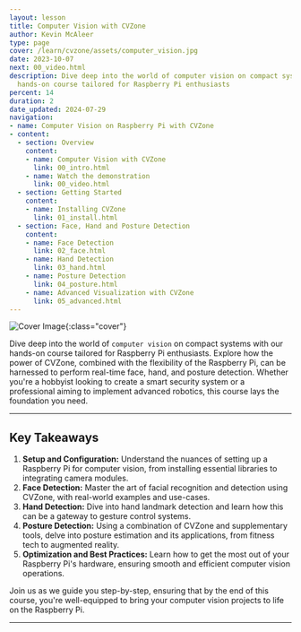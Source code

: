 ```yaml
---
layout: lesson
title: Computer Vision with CVZone
author: Kevin McAleer
type: page
cover: /learn/cvzone/assets/computer_vision.jpg
date: 2023-10-07
next: 00_video.html
description: Dive deep into the world of computer vision on compact systems with our
  hands-on course tailored for Raspberry Pi enthusiasts
percent: 14
duration: 2
date_updated: 2024-07-29
navigation:
- name: Computer Vision on Raspberry Pi with CVZone
- content:
  - section: Overview
    content:
    - name: Computer Vision with CVZone
      link: 00_intro.html
    - name: Watch the demonstration
      link: 00_video.html
  - section: Getting Started
    content:
    - name: Installing CVZone
      link: 01_install.html
  - section: Face, Hand and Posture Detection
    content:
    - name: Face Detection
      link: 02_face.html
    - name: Hand Detection
      link: 03_hand.html
    - name: Posture Detection
      link: 04_posture.html
    - name: Advanced Visualization with CVZone
      link: 05_advanced.html
---
```



![Cover Image]({{page.cover}}){:class="cover"}

Dive deep into the world of `computer vision` on compact systems with our hands-on course tailored for Raspberry Pi enthusiasts. Explore how the power of CVZone, combined with the flexibility of the Raspberry Pi, can be harnessed to perform real-time face, hand, and posture detection. Whether you're a hobbyist looking to create a smart security system or a professional aiming to implement advanced robotics, this course lays the foundation you need.

---

## Key Takeaways

1. **Setup and Configuration:** Understand the nuances of setting up a Raspberry Pi for computer vision, from installing essential libraries to integrating camera modules.
2. **Face Detection:** Master the art of facial recognition and detection using CVZone, with real-world examples and use-cases.
3. **Hand Detection:** Dive into hand landmark detection and learn how this can be a gateway to gesture control systems.
4. **Posture Detection:** Using a combination of CVZone and supplementary tools, delve into posture estimation and its applications, from fitness tech to augmented reality.
5. **Optimization and Best Practices:** Learn how to get the most out of your Raspberry Pi's hardware, ensuring smooth and efficient computer vision operations.

Join us as we guide you step-by-step, ensuring that by the end of this course, you're well-equipped to bring your computer vision projects to life on the Raspberry Pi.

---
